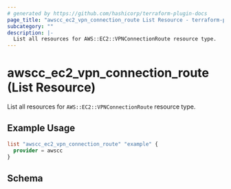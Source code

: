 ```yaml
---
# generated by https://github.com/hashicorp/terraform-plugin-docs
page_title: "awscc_ec2_vpn_connection_route List Resource - terraform-provider-awscc"
subcategory: ""
description: |-
  List all resources for AWS::EC2::VPNConnectionRoute resource type.
---
```


# awscc_ec2_vpn_connection_route (List Resource)

List all resources for `AWS::EC2::VPNConnectionRoute` resource type.

## Example Usage

```terraform
list "awscc_ec2_vpn_connection_route" "example" {
  provider = awscc
}
```

<!-- schema generated by tfplugindocs -->
## Schema
